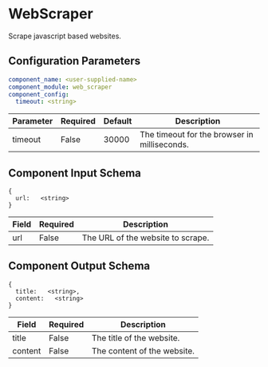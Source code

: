 # WebScraper

Scrape javascript based websites.

## Configuration Parameters

```yaml
component_name: <user-supplied-name>
component_module: web_scraper
component_config:
  timeout: <string>
```

| Parameter | Required | Default | Description |
| --- | --- | --- | --- |
| timeout | False | 30000 | The timeout for the browser in milliseconds. |


## Component Input Schema

```
{
  url:   <string>
}
```
| Field | Required | Description |
| --- | --- | --- |
| url | False | The URL of the website to scrape. |


## Component Output Schema

```
{
  title:   <string>,
  content:   <string>
}
```
| Field | Required | Description |
| --- | --- | --- |
| title | False | The title of the website. |
| content | False | The content of the website. |
